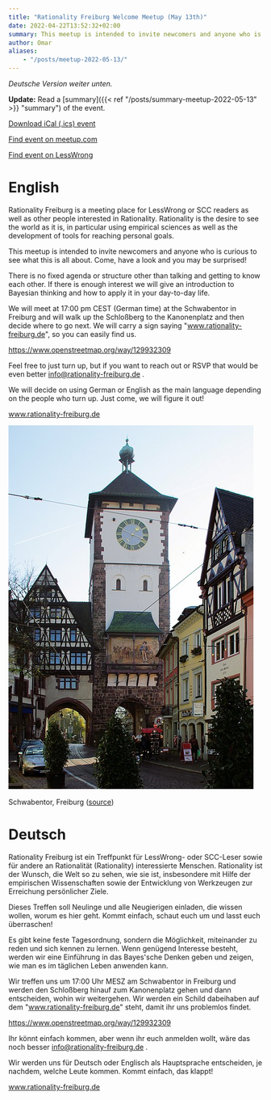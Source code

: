 ```yaml
---
title: "Rationality Freiburg Welcome Meetup (May 13th)"
date: 2022-04-22T13:52:32+02:00
summary: This meetup is intended to invite newcomers and anyone who is curious to see what this is all about. Come, have a look and you may be surprised! Friday May 13th 2022 at 17:00 CEST.
author: Omar
aliases:
    - "/posts/meetup-2022-05-13/"
---
```


_Deutsche Version weiter unten._

**Update:** Read a [summary]({{< ref "/posts/summary-meetup-2022-05-13" >}} "summary") of the event.

[Download iCal (.ics) event](freiburg-rationality-welcome-2022-05-13.ics)

[Find event on meetup.com](https://www.meetup.com/rationality-freiburg/events/285436952/)

[Find event on LessWrong](https://www.lesswrong.com/events/YyqngHiRrzFKrxfMK/rationality-freiburg-welcome-meetup)

# English
Rationality Freiburg is a meeting place for LessWrong or SCC readers as well as other people interested in Rationality. Rationality is the desire to see the world as it is, in particular using empirical sciences as well as the development of tools for reaching personal goals.

This meetup is intended to invite newcomers and anyone who is curious to see what this is all about. Come, have a look and you may be surprised!

There is no fixed agenda or structure other than talking and getting to know each other. If there is enough interest we will give an introduction to Bayesian thinking and how to apply it in your day-to-day life.

We will meet at 17:00 pm CEST (German time) at the Schwabentor in Freiburg and will walk up the Schloßberg to the Kanonenplatz and then decide where to go next. We will carry a sign saying "www.rationality-freiburg.de", so you can easily find us.

https://www.openstreetmap.org/way/129932309

Feel free to just turn up, but if you want to reach out or RSVP that would be even better info@rationality-freiburg.de .

We will decide on using German or English as the main language depending on the people who turn up. Just come, we will figure it out!

www.rationality-freiburg.de

![Schwabentor, Freiburg](schwabentor.jpg 'Schwabentor, Freiburg')

Schwabentor, Freiburg ([source](https://de.wikipedia.org/wiki/Schwabentor_(Freiburg_im_Breisgau)#/media/Datei:Schwabentor_Freiburg.JPG))

# Deutsch
Rationality Freiburg ist ein Treffpunkt für LessWrong- oder SCC-Leser sowie für andere an Rationalität (Rationality) interessierte Menschen. Rationality ist der Wunsch, die Welt so zu sehen, wie sie ist, insbesondere mit Hilfe der empirischen Wissenschaften sowie der Entwicklung von Werkzeugen zur Erreichung persönlicher Ziele.

Dieses Treffen soll Neulinge und alle Neugierigen einladen, die wissen wollen, worum es hier geht. Kommt einfach, schaut euch um und lasst euch überraschen!

Es gibt keine feste Tagesordnung, sondern die Möglichkeit, miteinander zu reden und sich kennen zu lernen. Wenn genügend Interesse besteht, werden wir eine Einführung in das Bayes'sche Denken geben und zeigen, wie man es im täglichen Leben anwenden kann.

Wir treffen uns um 17:00 Uhr MESZ am Schwabentor in Freiburg und werden den Schloßberg hinauf zum Kanonenplatz gehen und dann entscheiden, wohin wir weitergehen. Wir werden ein Schild dabeihaben auf dem "www.rationality-freiburg.de" steht, damit ihr uns problemlos findet.

https://www.openstreetmap.org/way/129932309

Ihr könnt einfach kommen, aber wenn ihr euch anmelden wollt, wäre das noch besser info@rationality-freiburg.de .

Wir werden uns für Deutsch oder Englisch als Hauptsprache entscheiden, je nachdem, welche Leute kommen. Kommt einfach, das klappt!

www.rationality-freiburg.de
